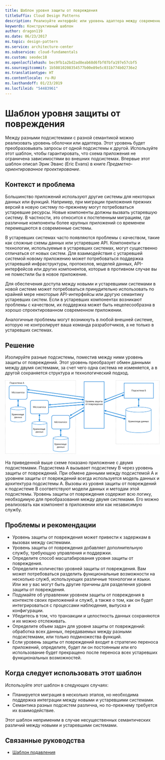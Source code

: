 ```yaml
---
title: Шаблон уровня защиты от повреждения
titleSuffix: Cloud Design Patterns
description: Реализуйте интерфейс или уровень адаптера между современным приложением и устаревшей системой.
keywords: Конструктивный шаблон
author: dragon119
ms.date: 06/23/2017
ms.topic: design-pattern
ms.service: architecture-center
ms.subservice: cloud-fundamentals
ms.custom: seodec18
ms.openlocfilehash: bec9fb1a2bd2ad8eab68d6fbf07bfa197e57cbf5
ms.sourcegitcommit: 1b50810208354577b00e89e5c031b774b02736e2
ms.translationtype: HT
ms.contentlocale: ru-RU
ms.lasthandoff: 01/23/2019
ms.locfileid: "54483961"
---
```

# <a name="anti-corruption-layer-pattern"></a>Шаблон уровня защиты от повреждения

Между разными подсистемами с разной семантикой можно реализовать уровень оболочки или адаптера. Этот уровень будет преобразовывать запросы от одной подсистемы к другой. Используйте этот шаблон, чтобы гарантировать, что схема приложения не ограничена зависимостями во внешних подсистемах. Впервые этот шаблон описал Эрик Эванс (Eric Evans) в книге *Предметно-ориентированное проектирование*.

## <a name="context-and-problem"></a>Контекст и проблема

Большинство приложений используют другие системы для некоторых данных или функций. Например, при миграции приложения прежних версий в новую систему по-прежнему могут потребоваться устаревшие ресурсы. Новые компоненты должны вызвать устаревшую систему. В частности, это относится к постепенным миграциям, где различные компоненты более крупных приложений со временем перемещаются в современные системы.

В устаревших системах часто появляются проблемы с качеством, такие как сложные схемы данных или устаревшие API. Компоненты и технологии, используемые в устаревших системах, могут существенно отличаться от новых систем. Для взаимодействия с устаревшей системой новому приложению может потребоваться поддержка устаревшей инфраструктуры, протоколов, моделей данных, API-интерфейсов или других компонентов, которые в противном случае вы не поместили бы в новое приложение.

Для обеспечения доступа между новыми и устаревшими системами в новой системе может потребоваться принудительно использовать по крайней мере некоторые API-интерфейсы или другую семантику устаревших систем. Если в устаревших компонентах возникают проблемы с качеством, их поддержка может быть нецелесообразна в хорошо спроектированном современном приложении.

Аналогичные проблемы могут возникнуть в любой внешней системе, которую не контролирует ваша команда разработчиков, а не только в устаревших системах.

## <a name="solution"></a>Решение

Изолируйте разные подсистемы, поместив между ними уровень защиты от повреждений. Этот уровень преобразует обмен данными между двумя системами, за счет чего одна система не изменяется, а в другой сохраняется структура и технологический подход.

![Шаблон уровня защиты от повреждения](./_images/anti-corruption-layer.png)

На приведенной выше схеме показано приложение с двумя подсистемами. Подсистема A вызывает подсистему B через уровень защиты от повреждений. При обмене данными между подсистемой A и уровнем защиты от повреждений всегда используется модель данных и архитектура подсистемы A. Вызовы из уровня защиты от повреждений к подсистеме B соответствуют модели данных и методам этой подсистемы. Уровень защиты от повреждения содержит всю логику, необходимую для преобразования между двумя системами. Его можно реализовать как компонент в приложении или как независимую службу.

## <a name="issues-and-considerations"></a>Проблемы и рекомендации

- Уровень защиты от повреждения может привести к задержкам в вызовах между системами.
- Уровень защиты от повреждения добавляет дополнительную службу, требующую управления и поддержки.
- Определите способ масштабирования уровня защиты от повреждения.
- Определите количество уровней защиты от повреждения. Вам может потребоваться разделить функциональные возможности на несколько служб, использующих различные технологии и языки. Или же у вас могут быть другие причины для разделения уровня защиты от повреждения.
- Подумайте об управлении уровнем защиты от повреждения в контексте своих приложений и служб, а также о том, как он будет интегрироваться с процессами наблюдения, выпуска и конфигурации.
- Убедитесь в том, что транзакции и целостность данных сохраняются и их можно отслеживать.
- Определите объем задач для уровня защиты от повреждений: обработка всех данных, передаваемых между разными подсистемами, или только подмножества функций.
- Если уровень защиты от повреждений входит в стратегию переноса приложений, определите, будет ли он постоянным или его использование будет прекращено после переноса всех устаревших функциональных возможностей.

## <a name="when-to-use-this-pattern"></a>Когда следует использовать этот шаблон

Используйте этот шаблон в следующих случаях:

- Планируется миграция в несколько этапов, но необходима поддержка интеграции между новыми и устаревшими системами.
- Семантика разных подсистем различна, но по-прежнему требуется их взаимодействие.

Этот шаблон неприменим в случае несущественных семантических различий между новыми и устаревшими системами.

## <a name="related-guidance"></a>Связанные руководства

- [Шаблон подавления](./strangler.md)
